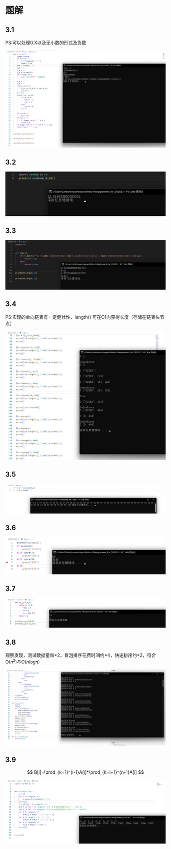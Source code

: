 # 题解

## 3.1

PS:可以处理0.X以及无小数的形式及负数

![](img/1.png)

## 3.2

![](img/2.png)

## 3.3

![](img/3.png)

## 3.4

PS:实现的单向链表有一定健壮性，length() 可在O1内获得长度（存储在链表头节点）

![](img/4.png)

## 3.5

![](img/5.png)

## 3.6

![](img/6.png)

## 3.7

![](img/7.png)

## 3.8

观察发现，测试数据量每\*2，冒泡排序花费时间约\*4，快速排序约\*2，符合O($n^2$)与O($nlogn$)

![](img/8.png)

## 3.9

$$
B[i]=\prod_{k=1}^{i-1}A[i]*\prod_{k=i+1}^{n-1}A[i]
$$

![](img/9.png)